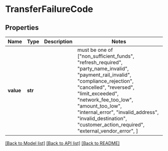 # TransferFailureCode


## Properties
Name | Type | Description | Notes
------------ | ------------- | ------------- | -------------
**value** | **str** |  |  must be one of ["non_sufficient_funds", "refresh_required", "party_name_invalid", "payment_rail_invalid", "compliance_rejection", "cancelled", "reversed", "limit_exceeded", "network_fee_too_low", "amount_too_low", "internal_error", "invalid_address", "invalid_destination", "customer_action_required", "external_vendor_error", ]

[[Back to Model list]](../README.md#documentation-for-models) [[Back to API list]](../README.md#documentation-for-api-endpoints) [[Back to README]](../README.md)


